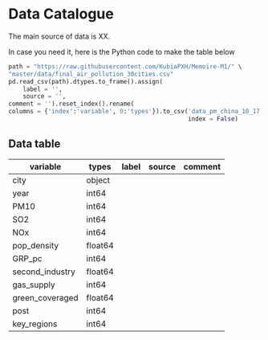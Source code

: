 # Data Catalogue

The main source of data is XX. 



In case you need it, here is the Python code to make the table below

```python
path = "https://raw.githubusercontent.com/KubiaPXH/Memoire-M1/" \
"master/data/final_air_pollution_30cities.csv"
pd.read_csv(path).dtypes.to_frame().assign(
    label = '',
    source = '',
comment = '').reset_index().rename(
columns = {'index':'variable', 0:'types'}).to_csv('data_pm_china_10_17.csv',
                                                  index = False)
```



## Data table

| variable        | types   | label | source | comment |
|-----------------|---------|-------|--------|---------|
| city            | object  |       |        |         |
| year            | int64   |       |        |         |
| PM10            | int64   |       |        |         |
| SO2             | int64   |       |        |         |
| NOx             | int64   |       |        |         |
| pop_density     | float64 |       |        |         |
| GRP_pc          | int64   |       |        |         |
| second_industry | float64 |       |        |         |
| gas_supply      | int64   |       |        |         |
| green_coveraged | float64 |       |        |         |
| post            | int64   |       |        |         |
| key_regions     | int64   |       |        |         |

